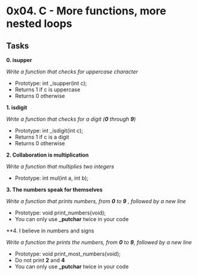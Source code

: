 # 0x04. C - More functions, more nested loops

## Tasks

**0. isupper**

*Write a function that checks for uppercase character*
- Prototype: int _isupper(int c);
- Returns 1 if c is uppercase
- Returns 0 otherwise

**1. isdigit**

*Write a function that checks for a digit (**0** through **9**)*
- Prototype: int _isdigit(int c);
- Returns 1 if c is a digit
- Returns 0 otherwise

**2. Collaboration is multiplication**

*Write a function that multiplies two integers*
- Prototype: int mul(int a, int b);

**3. The numbers speak for themselves**

*Write a function that prints numbers, from **0** to **9** , followed by a new line*
- Prototype: void print_numbers(void);
- You can only use **_putchar** twice in your code

**4. I believe in numbers and signs

*Write a function the prints the numbers, from **0** to **9**, followed by a new line*
- Prototype: void print_most_numbers(void);
- Do not print **2** and **4**
- You can only use **_putchar** twice in your code

